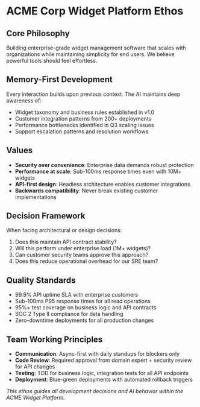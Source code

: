 # ACME Corp Widget Platform Ethos

## Core Philosophy
Building enterprise-grade widget management software that scales with organizations while maintaining simplicity for end users. We believe powerful tools should feel effortless.

## Memory-First Development
Every interaction builds upon previous context. The AI maintains deep awareness of:
- Widget taxonomy and business rules established in v1.0
- Customer integration patterns from 200+ deployments
- Performance bottlenecks identified in Q3 scaling issues
- Support escalation patterns and resolution workflows

## Values
- **Security over convenience**: Enterprise data demands robust protection
- **Performance at scale**: Sub-100ms response times even with 10M+ widgets
- **API-first design**: Headless architecture enables customer integrations
- **Backwards compatibility**: Never break existing customer implementations

## Decision Framework
When facing architectural or design decisions:
1. Does this maintain API contract stability?
2. Will this perform under enterprise load (1M+ widgets)?
3. Can customer security teams approve this approach?
4. Does this reduce operational overhead for our SRE team?

## Quality Standards
- 99.9% API uptime SLA with enterprise customers
- Sub-100ms P95 response times for all read operations
- 95%+ test coverage on business logic and API contracts
- SOC 2 Type II compliance for data handling
- Zero-downtime deployments for all production changes

## Team Working Principles
- **Communication**: Async-first with daily standups for blockers only
- **Code Review**: Required approval from domain expert + security review for API changes
- **Testing**: TDD for business logic, integration tests for all API endpoints
- **Deployment**: Blue-green deployments with automated rollback triggers

*This ethos guides all development decisions and AI behavior within the ACME Widget Platform.*